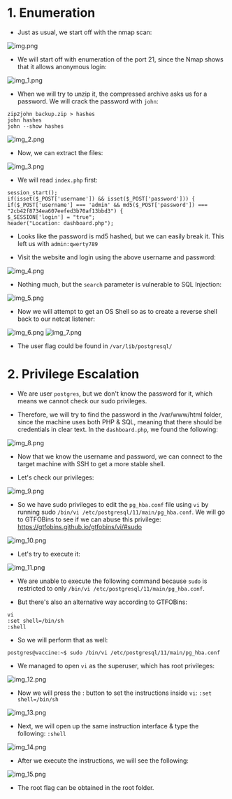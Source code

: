 # 1. Enumeration

- Just as usual, we start off with the nmap scan:

![img.png](img/img.png)

-  We will start off with enumeration of the port 21, since the Nmap shows that it allows anonymous login:

![img_1.png](img/img_1.png)

- When we will try to unzip it, the compressed archive asks us for a password. We will crack the password with `john`:

```
zip2john backup.zip > hashes
john hashes
john --show hashes
```

![img_2.png](img/img_2.png)

- Now, we can extract the files:

![img_3.png](img/img_3.png)

- We will read `index.php` first:

```
session_start();
if(isset($_POST['username']) && isset($_POST['password'])) {
if($_POST['username'] === 'admin' && md5($_POST['password']) ===
"2cb42f8734ea607eefed3b70af13bbd3") {
$_SESSION['login'] = "true";
header("Location: dashboard.php");
```

- Looks like the password is md5 hashed, but we can easily break it. This left us with `admin:qwerty789`

- Visit the website and login using the above username and password:

![img_4.png](img/img_4.png)

- Nothing much, but the `search` parameter is vulnerable to SQL Injection:

![img_5.png](img/img_5.png)

- Now we will attempt to get an OS Shell so as to create a reverse shell back to our netcat listener:

![img_6.png](img/img_6.png)
![img_7.png](img/img_7.png)

- The user flag could be found in `/var/lib/postgresql/`

# 2. Privilege Escalation

- We are user `postgres`, but we don't know the password for it, which means we cannot check our sudo privileges.

- Therefore, we will try to find the password in the /var/www/html folder, since the machine uses both PHP & SQL,
meaning that there should be credentials in clear text. In the `dashboard.php`, we found the following:

![img_8.png](img/img_8.png)

- Now that we know the username and password, we can connect to the target machine with SSH to get a more stable shell.

- Let's check our privileges:

![img_9.png](img/img_9.png)

- So we have sudo privileges to edit the `pg_hba.conf` file using `vi` by running sudo `/bin/vi
/etc/postgresql/11/main/pg_hba.conf`. We will go to GTFOBins to see if we can abuse this privilege:
https://gtfobins.github.io/gtfobins/vi/#sudo

![img_10.png](img/img_10.png)

- Let's try to execute it:

![img_11.png](img/img_11.png)

- We are unable to execute the following command because `sudo` is restricted to only `/bin/vi
/etc/postgresql/11/main/pg_hba.conf`.

- But there's also an alternative way according to GTFOBins:

```
vi
:set shell=/bin/sh
:shell
```

- So we will perform that as well:

```
postgres@vaccine:~$ sudo /bin/vi /etc/postgresql/11/main/pg_hba.conf
```

- We managed to open `vi` as the superuser, which has root privileges:

![img_12.png](img/img_12.png)

- Now we will press the : button to set the instructions inside `vi`: `:set shell=/bin/sh`

![img_13.png](img/img_13.png)

- Next, we will open up the same instruction interface & type the following: `:shell`

![img_14.png](img/img_14.png)

- After we execute the instructions, we will see the following:

![img_15.png](img/img_15.png)

- The root flag can be obtained in the root folder.